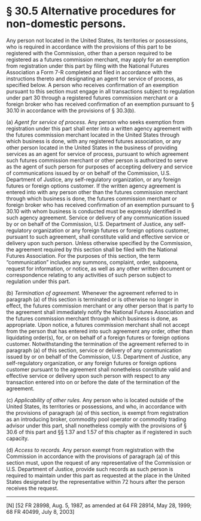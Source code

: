 # § 30.5   Alternative procedures for non-domestic persons.

Any person not located in the United States, its territories or possessions, who is required in accordance with the provisions of this part to be registered with the Commission, other than a person required to be registered as a futures commission merchant, may apply for an exemption from registration under this part by filing with the National Futures Association a Form 7-R completed and filed in accordance with the instructions thereto and designating an agent for service of process, as specified below. A person who receives confirmation of an exemption pursuant to this section must engage in all transactions subject to regulation under part 30 through a registered futures commission merchant or a foreign broker who has received confirmation of an exemption pursuant to § 30.10 in accordance with the provisions of § 30.3(b). 


(a) *Agent for service of process.* Any person who seeks exemption from registration under this part shall enter into a written agency agreement with the futures commission merchant located in the United States through which business is done, with any registered futures association, or any other person located in the United States in the business of providing services as an agent for service of process, pursuant to which agreement such futures commission merchant or other person is authorized to serve as the agent of such person for purposes of accepting delivery and service of communications issued by or on behalf of the Commission, U.S. Department of Justice, any self-regulatory organization, or any foreign futures or foreign options customer. If the written agency agreement is entered into with any person other than the futures commission merchant through which business is done, the futures commission merchant or foreign broker who has received confirmation of an exemption pursuant to § 30.10 with whom business is conducted must be expressly identified in such agency agreement. Service or delivery of any communication issued by or on behalf of the Commission, U.S. Department of Justice, any self-regulatory organization or any foreign futures or foreign options customer, pursuant to such agreement, shall constitute valid and effective service or delivery upon such person. Unless otherwise specified by the Commission, the agreement required by this section shall be filed with the National Futures Association. For the purposes of this section, the term “communication” includes any summons, complaint, order, subpoena, request for information, or notice, as well as any other written document or correspondence relating to any activities of such person subject to regulation under this part. 


(b) *Termination of agreement.* Whenever the agreement referred to in paragraph (a) of this section is terminated or is otherwise no longer in effect, the futures commission merchant or any other person that is party to the agreement shall immediately notify the National Futures Association and the futures commission merchant through which business is done, as appropriate. Upon notice, a futures commission merchant shall not accept from the person that has entered into such agreement any order, other than liquidating order(s), for, or on behalf of a foreign futures or foreign options customer. Notwithstanding the termination of the agreement referred to in paragraph (a) of this section, service or delivery of any communication issued by or on behalf of the Commission, U.S. Department of Justice, any self-regulatory organization, or any foreign futures or foreign options customer pursuant to the agreement shall nonetheless constitute valid and effective service or delivery upon such person with respect to any transaction entered into on or before the date of the termination of the agreement. 


(c) *Applicability of other rules.* Any person who is located outside of the United States, its territories or possessions, and who, in accordance with the provisions of paragraph (a) of this section, is exempt from registration as an introducing broker, commodity pool operator or commodity trading advisor under this part, shall nonetheless comply with the provisions of § 30.6 of this part and §§ 1.37 and 1.57 of this chapter as if registered in such capacity.


(d) *Access to records.* Any person exempt from registration with the Commission in accordance with the provisions of paragraph (a) of this section must, upon the request of any representative of the Commission or U.S. Department of Justice, provide such records as such person is required to maintain under this part as requested at the place in the United States designated by the representative within 72 hours after the person receives the request.



---

[N] [52 FR 28998, Aug. 5, 1987, as amended at 64 FR 28914, May 28, 1999; 68 FR 40499, July 8, 2003]




